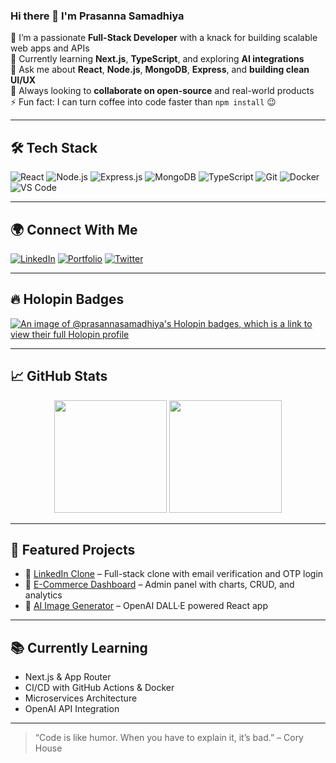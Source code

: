 ### Hi there 👋 I'm Prasanna Samadhiya

🔭 I’m a passionate **Full-Stack Developer** with a knack for building scalable web apps and APIs  
🌱 Currently learning **Next.js**, **TypeScript**, and exploring **AI integrations**  
💬 Ask me about **React**, **Node.js**, **MongoDB**, **Express**, and **building clean UI/UX**  
🎯 Always looking to **collaborate on open-source** and real-world products  
⚡ Fun fact: I can turn coffee into code faster than `npm install` 😉

---

## 🛠️ Tech Stack

![React](https://img.shields.io/badge/React-20232A?style=for-the-badge&logo=react&logoColor=61DAFB)
![Node.js](https://img.shields.io/badge/Node.js-339933?style=for-the-badge&logo=nodedotjs&logoColor=white)
![Express.js](https://img.shields.io/badge/Express.js-000?style=for-the-badge&logo=express&logoColor=white)
![MongoDB](https://img.shields.io/badge/MongoDB-4ea94b?style=for-the-badge&logo=mongodb&logoColor=white)
![TypeScript](https://img.shields.io/badge/TypeScript-007acc?style=for-the-badge&logo=typescript&logoColor=white)
![Git](https://img.shields.io/badge/Git-F05032?style=for-the-badge&logo=git&logoColor=white)
![Docker](https://img.shields.io/badge/Docker-2496ED?style=for-the-badge&logo=docker&logoColor=white)
![VS Code](https://img.shields.io/badge/VSCode-0078d7?style=for-the-badge&logo=visual-studio-code&logoColor=white)

---

## 🌍 Connect With Me

[![LinkedIn](https://img.shields.io/badge/-LinkedIn-0A66C2?style=for-the-badge&logo=linkedin&logoColor=white)](https://linkedin.com/in/prasannasamadhiya)
[![Portfolio](https://img.shields.io/badge/-Portfolio-black?style=for-the-badge&logo=firefox&logoColor=white)](https://your-portfolio-link.com)
[![Twitter](https://img.shields.io/badge/-Twitter-1DA1F2?style=for-the-badge&logo=twitter&logoColor=white)](https://twitter.com/prasanna_dev)

---

## 🔥 Holopin Badges

[![An image of @prasannasamadhiya's Holopin badges, which is a link to view their full Holopin profile](https://holopin.me/prasannasamadhiya)](https://holopin.io/@prasannasamadhiya)

---

## 📈 GitHub Stats

<div align="center">
  <img src="https://github-readme-stats.vercel.app/api?username=prasanna-samadhiya&show_icons=true&theme=tokyonight" height="180px"/>
  <img src="https://github-readme-streak-stats.herokuapp.com/?user=prasanna-samadhiya&theme=tokyonight" height="180px"/>
</div>

---

## 🚀 Featured Projects

- 🔗 [LinkedIn Clone](https://github.com/Prasanna-samadhiya/linkedin-clone) – Full-stack clone with email verification and OTP login  
- 🛒 [E-Commerce Dashboard](https://github.com/Prasanna-samadhiya/ecommerce-dashboard) – Admin panel with charts, CRUD, and analytics  
- 🧠 [AI Image Generator](https://github.com/Prasanna-samadhiya/ai-image-gen) – OpenAI DALL·E powered React app  

---

## 📚 Currently Learning

- Next.js & App Router
- CI/CD with GitHub Actions & Docker
- Microservices Architecture
- OpenAI API Integration

---

> “Code is like humor. When you have to explain it, it’s bad.” – Cory House
